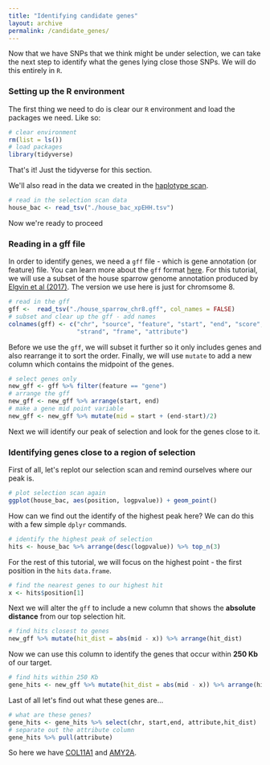 ```yaml
---
title: "Identifying candidate genes"
layout: archive
permalink: /candidate_genes/
---
```


Now that we have SNPs that we think might be under selection, we can take the next step to identify what the genes lying close those SNPs. We will do this entirely in `R`.

### Setting up the R environment

The first thing we need to do is clear our `R` environment and load the packages we need. Like so:

```r
# clear environment
rm(list = ls())
# load packages
library(tidyverse)
```
That's it! Just the tidyverse for this section.

We'll also read in the data we created in the [haplotype scan]().

```r
# read in the selection scan data
house_bac <- read_tsv("./house_bac_xpEHH.tsv")
```

Now we're ready to proceed

### Reading in a gff file

In order to identify genes, we need a `gff` file - which is gene annotation (or feature) file. You can learn more about the `gff` format [here](https://useast.ensembl.org/info/website/upload/gff.html). For this tutorial, we will use a subset of the house sparrow genome annotation produced by [Elgvin et al (2017)](https://advances.sciencemag.org/content/3/6/e1602996.full). The version we use here is just for chromsome 8.

```r
# read in the gff
gff <-  read_tsv("./house_sparrow_chr8.gff", col_names = FALSE)
# subset and clear up the gff - add names
colnames(gff) <- c("chr", "source", "feature", "start", "end", "score",
                   "strand", "frame", "attribute")
```

Before we use the `gff`, we will subset it further so it only includes genes and also rearrange it to sort the order. Finally, we will use `mutate` to add a new column which contains the midpoint of the genes.

```r
# select genes only
new_gff <- gff %>% filter(feature == "gene")
# arrange the gff
new_gff <- new_gff %>% arrange(start, end)
# make a gene mid point variable
new_gff <- new_gff %>% mutate(mid = start + (end-start)/2)
```

Next we will identify our peak of selection and look for the genes close to it.

### Identifying genes close to a region of selection

First of all, let's replot our selection scan and remind ourselves where our peak is.

```r
# plot selection scan again
ggplot(house_bac, aes(position, logpvalue)) + geom_point()
```

How can we find out the identify of the highest peak here? We can do this with a few simple `dplyr` commands.

```r
# identify the highest peak of selection
hits <- house_bac %>% arrange(desc(logpvalue)) %>% top_n(3)
```

For the rest of this tutorial, we will focus on the highest point - the first position in the `hits` `data.frame`.

```r
# find the nearest genes to our highest hit
x <- hits$position[1]
```

Next we will alter the `gff` to include a new column that shows the **absolute distance** from our top selection hit.

```r
# find hits closest to genes
new_gff %>% mutate(hit_dist = abs(mid - x)) %>% arrange(hit_dist)
```

Now we can use this column to identify the genes that occur within **250 Kb** of our target.

```r
# find hits within 250 Kb
gene_hits <- new_gff %>% mutate(hit_dist = abs(mid - x)) %>% arrange(hit_dist) %>% filter(hit_dist < 250000)
```

Last of all let's find out what these genes are...

```r
# what are these genes?
gene_hits <- gene_hits %>% select(chr, start,end, attribute,hit_dist)
# separate out the attribute column
gene_hits %>% pull(attribute)
```

So here we have [COL11A1](https://www.genecards.org/cgi-bin/carddisp.pl?gene=COL11A1) and [AMY2A](https://www.genecards.org/cgi-bin/carddisp.pl?gene=AMY2A). 
